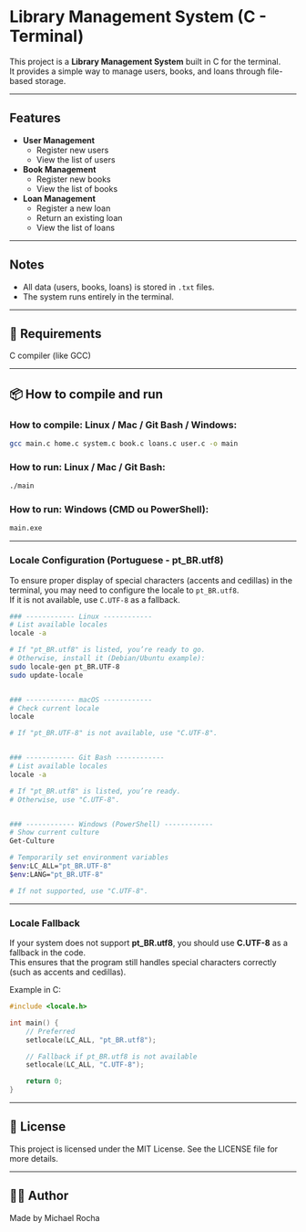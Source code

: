 # Library Management System (C - Terminal)

This project is a **Library Management System** built in C for the terminal.  
It provides a simple way to manage users, books, and loans through file-based storage.

---

## Features
- **User Management**
  - Register new users
  - View the list of users
- **Book Management**
  - Register new books
  - View the list of books
- **Loan Management**
  - Register a new loan
  - Return an existing loan
  - View the list of loans

---

## Notes
- All data (users, books, loans) is stored in `.txt` files.
- The system runs entirely in the terminal.

---

## 📌 Requirements
C compiler (like GCC)

---

## 📦 How to compile and run

### How to compile: Linux / Mac / Git Bash / Windows:
```bash
gcc main.c home.c system.c book.c loans.c user.c -o main
```

### How to run: Linux / Mac / Git Bash:
```bash
./main
```

### How to run: Windows (CMD ou PowerShell):
```cmd
main.exe
```
---

### Locale Configuration (Portuguese - pt_BR.utf8)

To ensure proper display of special characters (accents and cedillas) in the terminal, you may need to configure the locale to `pt_BR.utf8`.  
If it is not available, use `C.UTF-8` as a fallback.

```bash
### ------------ Linux ------------
# List available locales
locale -a

# If "pt_BR.utf8" is listed, you’re ready to go.
# Otherwise, install it (Debian/Ubuntu example):
sudo locale-gen pt_BR.UTF-8
sudo update-locale


### ------------ macOS ------------
# Check current locale
locale

# If "pt_BR.UTF-8" is not available, use "C.UTF-8".


### ------------ Git Bash ------------
# List available locales
locale -a

# If "pt_BR.utf8" is listed, you’re ready.
# Otherwise, use "C.UTF-8".


### ------------ Windows (PowerShell) ------------
# Show current culture
Get-Culture

# Temporarily set environment variables
$env:LC_ALL="pt_BR.UTF-8"
$env:LANG="pt_BR.UTF-8"

# If not supported, use "C.UTF-8".
```
---

### Locale Fallback

If your system does not support **pt_BR.utf8**, you should use **C.UTF-8** as a fallback in the code.  
This ensures that the program still handles special characters correctly (such as accents and cedillas).

Example in C:
```c
#include <locale.h>

int main() {
    // Preferred
    setlocale(LC_ALL, "pt_BR.utf8");

    // Fallback if pt_BR.utf8 is not available
    setlocale(LC_ALL, "C.UTF-8");

    return 0;
}
```

---

## 📄 License
This project is licensed under the MIT License. See the LICENSE file for more details.

---

## 👨‍💻 Author
Made by Michael Rocha